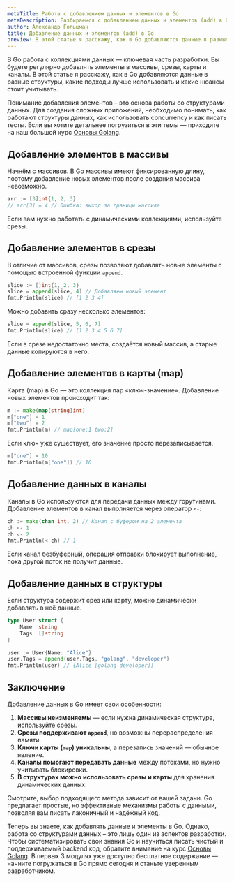```yaml
---
metaTitle: Работа с добавлением данных и элементов в Go
metaDescription: Разбираемся c добавлением данных и элементов (add) в Golang
author: Александр Гольцман
title: Добавление данных и элементов (add) в Go
preview: В этой статье я расскажу, как в Go добавляются данные в разные структуры, какие подходы лучше использовать и какие нюансы стоит учитывать.
---
```


В Go работа с коллекциями данных — ключевая часть разработки. Вы будете регулярно добавлять элементы в массивы, срезы, карты и каналы. В этой статье я расскажу, как в Go добавляются данные в разные структуры, какие подходы лучше использовать и какие нюансы стоит учитывать.

Понимание добавления элементов – это основа работы со структурами данных. Для создания сложных приложений, необходимо понимать, как работают структуры данных, как использовать concurrency и как писать тесты. Если вы хотите детальнее погрузиться в эти темы — приходите на наш большой курс [Основы Golang](https://purpleschool.ru/course/go-basics?utm_source=knowledgebase&utm_medium=text&utm_campaign=dobavlenie-dannyh-i-elementov-add-v-go).

## **Добавление элементов в массивы**

Начнём с массивов. В Go массивы имеют фиксированную длину, поэтому добавление новых элементов после создания массива невозможно.

```go
arr := [3]int{1, 2, 3}
// arr[3] = 4 // Ошибка: выход за границы массива
```

Если вам нужно работать с динамическими коллекциями, используйте срезы.

## **Добавление элементов в срезы**

В отличие от массивов, срезы позволяют добавлять новые элементы с помощью встроенной функции `append`.

```go
slice := []int{1, 2, 3}
slice = append(slice, 4) // Добавляем новый элемент
fmt.Println(slice) // [1 2 3 4]
```

Можно добавить сразу несколько элементов:

```go
slice = append(slice, 5, 6, 7)
fmt.Println(slice) // [1 2 3 4 5 6 7]
```

Если в срезе недостаточно места, создаётся новый массив, а старые данные копируются в него.

## **Добавление элементов в карты (map)**

Карта (map) в Go — это коллекция пар «ключ-значение». Добавление новых элементов происходит так:

```go
m := make(map[string]int)
m["one"] = 1
m["two"] = 2
fmt.Println(m) // map[one:1 two:2]
```

Если ключ уже существует, его значение просто перезаписывается.

```go
m["one"] = 10
fmt.Println(m["one"]) // 10
```

## **Добавление данных в каналы**

Каналы в Go используются для передачи данных между горутинами. Добавление элементов в канал выполняется через оператор `<-`:

```go
ch := make(chan int, 2) // Канал с буфером на 2 элемента
ch <- 1
ch <- 2
fmt.Println(<-ch) // 1
```

Если канал безбуферный, операция отправки блокирует выполнение, пока другой поток не получит данные.

## **Добавление данных в структуры**

Если структура содержит срез или карту, можно динамически добавлять в неё данные.

```go
type User struct {
    Name  string
    Tags  []string
}

user := User{Name: "Alice"}
user.Tags = append(user.Tags, "golang", "developer")
fmt.Println(user) // {Alice [golang developer]}
```

## **Заключение**

Добавление данных в Go имеет свои особенности:

1. **Массивы неизменяемы** — если нужна динамическая структура, используйте срезы.
2. **Срезы поддерживают `append`**, но возможны перераспределения памяти.
3. **Ключи карты (`map`) уникальны**, а перезапись значений — обычное явление.
4. **Каналы помогают передавать данные** между потоками, но нужно учитывать блокировки.
5. **В структурах можно использовать срезы и карты** для хранения динамических данных.

Смотрите, выбор подходящего метода зависит от вашей задачи. Go предлагает простые, но эффективные механизмы работы с данными, позволяя вам писать лаконичный и надёжный код.

Теперь вы знаете, как добавлять данные и элементы в Go. Однако, работа со структурами данных – это лишь один из аспектов разработки. Чтобы систематизировать свои знания Go и научиться писать чистый и поддерживаемый backend код, обратите внимание на курс [Основы Golang](https://purpleschool.ru/course/go-basics?utm_source=knowledgebase&utm_medium=text&utm_campaign=dobavlenie-dannyh-i-elementov-add-v-go). В первых 3 модулях уже доступно бесплатное содержание — начните погружаться в Go прямо сегодня и станьте уверенным разработчиком.

